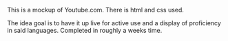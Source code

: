 This is a mockup of Youtube.com. There is html and css used.

The idea goal is to have it up live for active use and a display of proficiency in said languages. Completed in roughly a weeks time.

